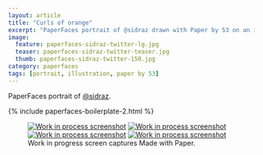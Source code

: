 ```yaml
---
layout: article
title: "Curls of orange"
excerpt: "PaperFaces portrait of @sidraz drawn with Paper by 53 on an iPad."
image: 
  feature: paperfaces-sidraz-twitter-lg.jpg
  teaser: paperfaces-sidraz-twitter-teaser.jpg
  thumb: paperfaces-sidraz-twitter-150.jpg
category: paperfaces
tags: [portrait, illustration, paper by 53]
---
```


PaperFaces portrait of [@sidraz](http://twitter.com/sidraz).

{% include paperfaces-boilerplate-2.html %}

<figure class="third">
  <a href="{{ site.url }}/images/paperfaces-sidraz-process-1-lg.jpg"><img src="{{ site.url }}/images/paperfaces-sidraz-process-1-600.jpg" alt="Work in process screenshot"></a>
  <a href="{{ site.url }}/images/paperfaces-sidraz-process-2-lg.jpg"><img src="{{ site.url }}/images/paperfaces-sidraz-process-2-600.jpg" alt="Work in process screenshot"></a>
  <a href="{{ site.url }}/images/paperfaces-sidraz-process-3-lg.jpg"><img src="{{ site.url }}/images/paperfaces-sidraz-process-3-600.jpg" alt="Work in process screenshot"></a>
  <a href="{{ site.url }}/images/paperfaces-sidraz-process-4-lg.jpg"><img src="{{ site.url }}/images/paperfaces-sidraz-process-4-600.jpg" alt="Work in process screenshot"></a>
  <figcaption>Work in progress screen captures Made with Paper.</figcaption>
</figure>